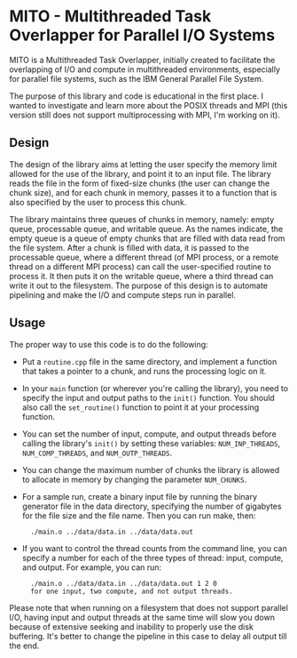 # MITO - Multithreaded Task Overlapper for Parallel I/O Systems

MITO is a Multithreaded Task Overlapper, initially created to facilitate the overlapping of I/O and compute in multithreaded environments, especially for parallel file systems, such as the IBM General Parallel File System.

The purpose of this library and code is educational in the first place. I wanted to investigate and learn more about the POSIX threads and MPI (this version still does not support multiprocessing with MPI, I'm working on it).

## Design

The design of the library aims at letting the user specify the memory limit allowed for the use of the library, and point it to an input file. The library reads the file in the form of fixed-size chunks (the user can change the chunk size), and for each chunk in memory, passes it to a function that is also specified by the user to process this chunk.

The library maintains three queues of chunks in memory, namely: empty queue, processable queue, and writable queue. As the names indicate, the empty queue is a queue of empty chunks that are filled with data read from the file system. After a chunk is filled with data, it is passed to the processable queue, where a different thread (of MPI process, or a remote thread on a different MPI process) can call the user-specified routine to process it. It then puts it on the writable queue, where a third thread can write it out to the filesystem. The purpose of this design is to automate pipelining and make the I/O and compute steps run in parallel.

## Usage
The proper way to use this code is to do the following:

* Put a `routine.cpp` file in the same directory, and implement a function that takes a pointer to a chunk, and runs the processing logic on it.
* In your `main` function (or wherever you're calling the library), you need to specify the input and output paths to the `init()` function. You should also call the `set_routine()` function to point it at your processing function.
* You can set the number of input, compute, and output threads before calling the library's `init()` by setting these variables: `NUM_INP_THREADS`, `NUM_COMP_THREADS`, and `NUM_OUTP_THREADS`.
* You can change the maximum number of chunks the library is allowed to allocate in memory by changing the parameter `NUM_CHUNKS`.
* For a sample run, create a binary input file by running the binary generator file in the data directory, specifying the number of gigabytes for the file size and the file name. Then you can run make, then:

        ./main.o ../data/data.in ../data/data.out
  
* If you want to control the thread counts from the command line, you can specify a number for each of the three types of thread: input, compute, and output. For example, you can run:

        ./main.o ../data/data.in ../data/data.out 1 2 0
        for one input, two compute, and not output threads.

Please note that when running on a filesystem that does not support parallel I/O, having input and output threads at the same time will slow you down because of extensive seeking and inability to properly use the disk buffering. It's better to change the pipeline in this case to delay all output till the end.
